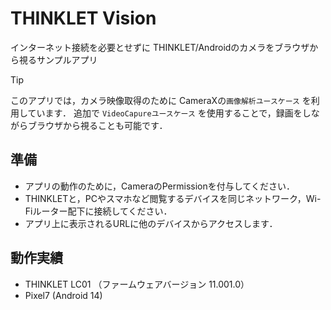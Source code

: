 # THINKLET Vision
インターネット接続を必要とせずに THINKLET/Androidのカメラをブラウザから視るサンプルアプリ

> [!TIP]
> このアプリでは，カメラ映像取得のために CameraXの`画像解析ユースケース` を利用しています．
> 追加で `VideoCapureユースケース` を使用することで，録画をしながらブラウザから視ることも可能です．

## 準備
- アプリの動作のために，CameraのPermissionを付与してください．
- THINKLETと，PCやスマホなど閲覧するデバイスを同じネットワーク，Wi-Fiルーター配下に接続してください．
- アプリ上に表示されるURLに他のデバイスからアクセスします．

## 動作実績
- THINKLET LC01 （ファームウェアバージョン 11.001.0）
- Pixel7 (Android 14)
